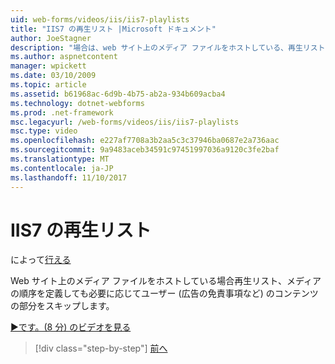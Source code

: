 ```yaml
---
uid: web-forms/videos/iis/iis7-playlists
title: "IIS7 の再生リスト |Microsoft ドキュメント"
author: JoeStagner
description: "場合は、web サイト上のメディア ファイルをホストしている、再生リストで、メディアの順序を定義し、必要に応じてユーザー防ぐ t の部分をスキップしています."
ms.author: aspnetcontent
manager: wpickett
ms.date: 03/10/2009
ms.topic: article
ms.assetid: b61968ac-6d9b-4b75-ab2a-934b609acba4
ms.technology: dotnet-webforms
ms.prod: .net-framework
msc.legacyurl: /web-forms/videos/iis/iis7-playlists
msc.type: video
ms.openlocfilehash: e227af7708a3b2aa5c3c37946ba0687e2a736aac
ms.sourcegitcommit: 9a9483aceb34591c97451997036a9120c3fe2baf
ms.translationtype: MT
ms.contentlocale: ja-JP
ms.lasthandoff: 11/10/2017
---
```

<a name="iis7-playlists"></a>IIS7 の再生リスト
====================
によって[行える](https://github.com/JoeStagner)

Web サイト上のメディア ファイルをホストしている場合再生リスト、メディアの順序を定義しても必要に応じてユーザー (広告の免責事項など) のコンテンツの部分をスキップします。

[&#9654;です。(8 分) のビデオを見る](https://channel9.msdn.com/Blogs/ASP-NET-Site-Videos/iis7-playlists)

>[!div class="step-by-step"]
[前へ](bit-rate-throttling.md)
